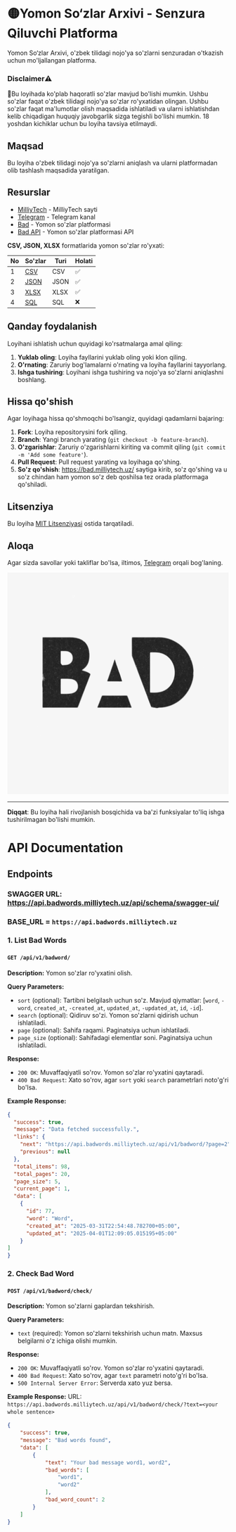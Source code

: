 # 🟡Yomon So‘zlar Arxivi - Senzura Qiluvchi Platforma

Yomon So‘zlar Arxivi, o'zbek tilidagi nojo'ya so'zlarni senzuradan o'tkazish uchun mo'ljallangan platforma.

### Disclaimer⚠️
🔞Bu loyihada ko'plab haqoratli so'zlar mavjud bo'lishi mumkin. Ushbu so'zlar faqat o'zbek tilidagi nojo'ya so'zlar ro'yxatidan olingan. Ushbu so'zlar faqat ma'lumotlar olish maqsadida ishlatiladi va ularni ishlatishdan kelib chiqadigan huquqiy javobgarlik sizga tegishli bo'lishi mumkin.
18 yoshdan kichiklar uchun bu loyiha tavsiya etilmaydi.

## Maqsad
Bu loyiha o'zbek tilidagi nojo'ya so'zlarni aniqlash va ularni platformadan olib tashlash maqsadida yaratilgan.

## Resurslar
- [MilliyTech](https://milliytech.uz) - MilliyTech sayti
- [Telegram](https://t.me/jakhangir_blog) - Telegram kanal
- [Bad](https://bad.milliytech.uz) - Yomon so'zlar platformasi
- [Bad API](https://api.badwords.milliytech.uz/api/v1/badword/) - Yomon so'zlar platformasi API

**CSV, JSON, XLSX** formatlarida yomon so'zlar ro'yxati:

| No   | So'zlar                          | Turi    | Holati  |
|------|----------------------------------|---------|---------|
| 1    | [CSV](resources/bad_words.csv)   | CSV     | ✅      |
| 2    | [JSON](resources/bad_words.json) | JSON    | ✅      |
| 3    | [XLSX](resources/bad_words.xlsx) | XLSX    | ✅      |
| 4    | [SQL](resources/bad_words.sql)   | SQL     | ❌      |



## Qanday foydalanish
Loyihani ishlatish uchun quyidagi ko'rsatmalarga amal qiling:

1. **Yuklab oling**: Loyiha fayllarini yuklab oling yoki klon qiling.
2. **O'rnating**: Zaruriy bog'lamalarni o'rnating va loyiha fayllarini tayyorlang.
3. **Ishga tushiring**: Loyihani ishga tushiring va nojo'ya so'zlarni aniqlashni boshlang.

## Hissa qo'shish
Agar loyihaga hissa qo'shmoqchi bo'lsangiz, quyidagi qadamlarni bajaring:

1. **Fork**: Loyiha repositorysini fork qiling.
2. **Branch**: Yangi branch yarating (`git checkout -b feature-branch`).
3. **O'zgarishlar**: Zaruriy o'zgarishlarni kiriting va commit qiling (`git commit -m 'Add some feature'`).
4. **Pull Request**: Pull request yarating va loyihaga qo'shing.
5. **So'z qo'shish**: https://bad.milliytech.uz/ saytiga kirib, so'z qo'shing va u so'z chindan ham yomon so'z deb qoshilsa tez orada platformaga qo'shiladi.

## Litsenziya
Bu loyiha [MIT Litsenziyasi](LICENSE) ostida tarqatiladi.

## Aloqa
Agar sizda savollar yoki takliflar bo'lsa, iltimos, [Telegram](https://t.me/ja_khan_gir) orqali bog'laning.

![image](assets/bad.webp)

---

**Diqqat**: Bu loyiha hali rivojlanish bosqichida va ba'zi funksiyalar to'liq ishga tushirilmagan bo'lishi mumkin.


# API Documentation

## Endpoints

### SWAGGER URL: https://api.badwords.milliytech.uz/api/schema/swagger-ui/

### BASE_URL = `https://api.badwords.milliytech.uz`

### 1. List Bad Words

#### `GET /api/v1/badword/`

**Description:** Yomon so'zlar ro'yxatini olish.

**Query Parameters:**
- `sort` (optional): Tartibni belgilash uchun so'z. Mavjud qiymatlar: [`word`, `-word`, `created_at`, `-created_at`, `updated_at`, `-updated_at`, `id`, `-id`].
- `search` (optional): Qidiruv so'zi. Yomon so'zlarni qidirish uchun ishlatiladi.
- `page` (optional): Sahifa raqami. Paginatsiya uchun ishlatiladi.
- `page_size` (optional): Sahifadagi elementlar soni. Paginatsiya uchun ishlatiladi.

**Response:**
- `200 OK`: Muvaffaqiyatli so'rov. Yomon so'zlar ro'yxatini qaytaradi.
- `400 Bad Request`: Xato so'rov, agar `sort` yoki `search` parametrlari noto'g'ri bo'lsa.

**Example Response:**
```json
{
  "success": true,
  "message": "Data fetched successfully.",
  "links": {
    "next": "https://api.badwords.milliytech.uz/api/v1/badword/?page=2",
    "previous": null
  },
  "total_items": 98,
  "total_pages": 20,
  "page_size": 5,
  "current_page": 1,
  "data": [
    {
      "id": 77,
      "word": "Word",
      "created_at": "2025-03-31T22:54:48.782700+05:00",
      "updated_at": "2025-04-01T12:09:05.015195+05:00"
    }
]
}
```

### 2. Check Bad Word

#### `POST /api/v1/badword/check/`

**Description:** Yomon so'zlarni gaplardan tekshirish.

**Query Parameters:**
- `text` (required): Yomon so'zlarni tekshirish uchun matn. Maxsus belgilarni o'z ichiga olishi mumkin.

**Response:**
- `200 OK`: Muvaffaqiyatli so'rov. Yomon so'zlar ro'yxatini qaytaradi.
- `400 Bad Request`: Xato so'rov, agar `text` parametri noto'g'ri bo'lsa.
- `500 Internal Server Error`: Serverda xato yuz bersa.

**Example Response:**
URL: `https://api.badwords.milliytech.uz/api/v1/badword/check/?text=<your whole sentence>`
```json
{
    "success": true,
    "message": "Bad words found",
    "data": [
        {
            "text": "Your bad message word1, word2",
            "bad_words": [
                "word1",
                "word2"
            ],
            "bad_word_count": 2
        }
    ]
}
```




